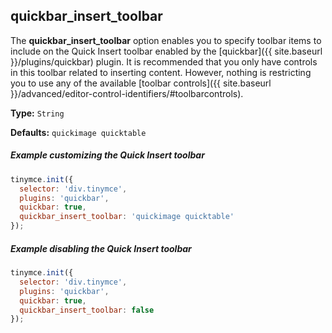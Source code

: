 ## quickbar_insert_toolbar

The **quickbar_insert_toolbar** option enables you to specify toolbar items to include on the Quick Insert toolbar enabled by the [quickbar]({{ site.baseurl }}/plugins/quickbar) plugin. It is recommended that you only have controls in this toolbar related to inserting content. However, nothing is restricting you to use any of the available [toolbar controls]({{ site.baseurl }}/advanced/editor-control-identifiers/#toolbarcontrols).

**Type:** `String`

**Defaults:** `quickimage quicktable`

##### Example customizing the Quick Insert toolbar

```js
tinymce.init({
  selector: 'div.tinymce',
  plugins: 'quickbar',
  quickbar: true,
  quickbar_insert_toolbar: 'quickimage quicktable'
});
```


##### Example disabling the Quick Insert toolbar

```js
tinymce.init({
  selector: 'div.tinymce',
  plugins: 'quickbar',
  quickbar: true,
  quickbar_insert_toolbar: false
});
```
